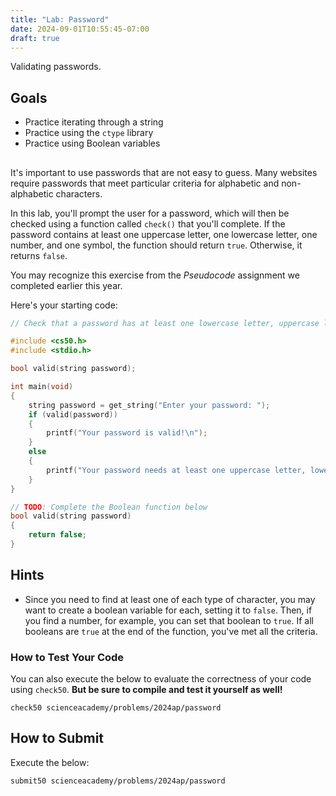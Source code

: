 ```yaml
---
title: "Lab: Password"
date: 2024-09-01T10:55:45-07:00
draft: true
---
```


Validating passwords.

<!--more-->

## Goals

* Practice iterating through a string
* Practice using the `ctype` library
* Practice using Boolean variables

##

It's important to use passwords that are not easy to guess. Many websites require passwords that meet particular criteria for alphabetic and non-alphabetic characters.

In this lab, you'll prompt the user for a password, which will then be checked using a function called `check()` that you'll complete. If the password contains at least one uppercase letter, one lowercase letter, one number, and one symbol, the function should return `true`. Otherwise, it returns `false`.

You may recognize this exercise from the *Pseudocode* assignment we completed earlier this year.

Here's your starting code:

```c
// Check that a password has at least one lowercase letter, uppercase letter, number and symbol

#include <cs50.h>
#include <stdio.h>

bool valid(string password);

int main(void)
{
    string password = get_string("Enter your password: ");
    if (valid(password))
    {
        printf("Your password is valid!\n");
    }
    else
    {
        printf("Your password needs at least one uppercase letter, lowercase letter, number, and symbol\n");
    }
}

// TODO: Complete the Boolean function below
bool valid(string password)
{
    return false;
}
```

## Hints

* Since you need to find at least one of each type of character, you may want to create a boolean variable for each, setting it to `false`. Then, if you find a number, for example, you can set that boolean to `true`. If all booleans are `true` at the end of the function, you've met all the criteria.

### How to Test Your Code

You can also execute the below to evaluate the correctness of your code using `check50`. **But be sure to compile and test it yourself as well!**

```
check50 scienceacademy/problems/2024ap/password
```

## How to Submit

Execute the below:

```
submit50 scienceacademy/problems/2024ap/password
```